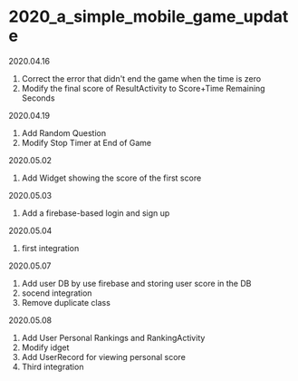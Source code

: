 # 2020_a_simple_mobile_game_update

2020.04.16
 1. Correct the error that didn't end the game when the time is zero
 2. Modify the final score of ResultActivity to Score+Time Remaining Seconds

2020.04.19
 1. Add Random Question
 2. Modify Stop Timer at End of Game

2020.05.02
 1. Add Widget showing the score of the first score 

2020.05.03
 1. Add a firebase-based login and sign up

2020.05.04
 1. first integration

2020.05.07
 1. Add user DB by use firebase and storing user score in the DB
 2. socend integration
 3. Remove duplicate class

2020.05.08
 1. Add User Personal Rankings and RankingActivity
 2. Modify idget
 3. Add UserRecord for viewing personal score
 4. Third integration
